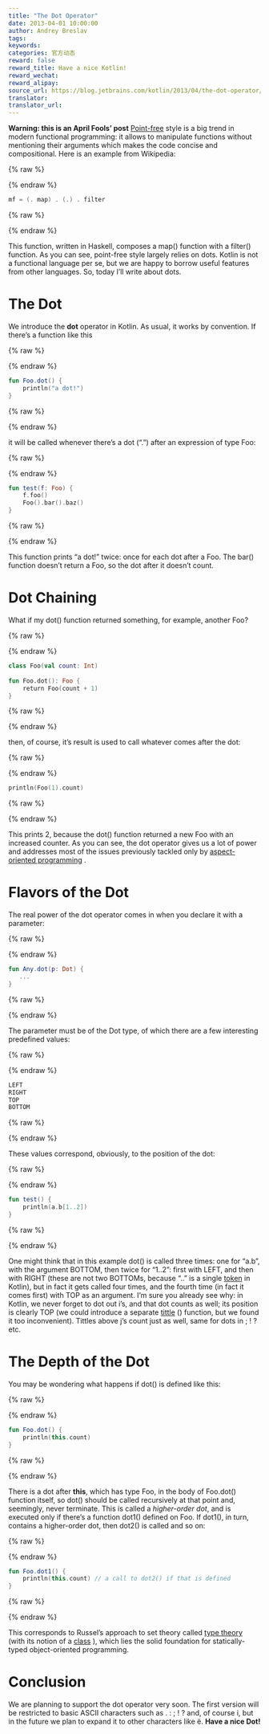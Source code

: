 ```yaml
---
title: "The Dot Operator"
date: 2013-04-01 10:00:00
author: Andrey Breslav
tags:
keywords:
categories: 官方动态
reward: false
reward_title: Have a nice Kotlin!
reward_wechat:
reward_alipay:
source_url: https://blog.jetbrains.com/kotlin/2013/04/the-dot-operator/
translator:
translator_url:
---
```


**Warning: this is an April Fools’ post** [Point-free](http://en.wikipedia.org/wiki/Point-free_programming) style is a big trend in modern functional programming: it allows to manipulate functions without mentioning their arguments which makes the code concise and compositional. Here is an example from Wikipedia:

{% raw %}
<p></p>
{% endraw %}

```kotlin
mf = (. map) . (.) . filter
```

{% raw %}
<p></p>
{% endraw %}

This function, written in Haskell, composes a map() function with a filter() function. As you can see, point-free style largely relies on dots.
Kotlin is not a functional language per se, but we are happy to borrow useful features from other languages. So, today I’ll write about dots.<span id="more-1007"></span>
# The Dot

We introduce the **dot** operator in Kotlin. As usual, it works by convention. If there’s a function like this

{% raw %}
<p></p>
{% endraw %}

```kotlin
fun Foo.dot() {
    println("a dot!")
}
```

{% raw %}
<p></p>
{% endraw %}

it will be called whenever there’s a dot (“.”) after an expression of type Foo:

{% raw %}
<p></p>
{% endraw %}

```kotlin
fun test(f: Foo) {
    f.foo()
    Foo().bar().baz()
}
```

{% raw %}
<p></p>
{% endraw %}

This function prints “a dot!” twice: once for each dot after a Foo. The bar() function doesn’t return a Foo, so the dot after it doesn’t count.
# Dot Chaining

What if my dot() function returned something, for example, another Foo?

{% raw %}
<p></p>
{% endraw %}

```kotlin
class Foo(val count: Int)
 
fun Foo.dot(): Foo {
    return Foo(count + 1)
}
```

{% raw %}
<p></p>
{% endraw %}

then, of course, it’s result is used to call whatever comes after the dot:

{% raw %}
<p></p>
{% endraw %}

```kotlin
println(Foo(1).count)
```

{% raw %}
<p></p>
{% endraw %}

This prints 2, because the dot() function returned a new Foo with an increased counter.
As you can see, the dot operator gives us a lot of power and addresses most of the issues previously tackled only by [aspect-oriented programming](http://en.wikipedia.org/wiki/Aspect-oriented_programming) .
# Flavors of the Dot

The real power of the dot operator comes in when you declare it with a parameter:

{% raw %}
<p></p>
{% endraw %}

```kotlin
fun Any.dot(p: Dot) {
   ...
}
```

{% raw %}
<p></p>
{% endraw %}

The parameter must be of the Dot type, of which there are a few interesting predefined values:

{% raw %}
<p></p>
{% endraw %}

```kotlin
LEFT
RIGHT
TOP
BOTTOM
```

{% raw %}
<p></p>
{% endraw %}

These values correspond, obviously, to the position of the dot:

{% raw %}
<p></p>
{% endraw %}

```kotlin
fun test() {
    println(a.b[1..2])
}
```

{% raw %}
<p></p>
{% endraw %}

One might think that in this example dot() is called three times: one for “a.b”, with the argument BOTTOM, then twice for “1..2”: first with LEFT, and then with RIGHT (these are not two BOTTOMs, because “..” is a single  [token](http://en.wikipedia.org/wiki/Token_(parser)#Token)  in Kotlin), but in fact it gets called four times, and the fourth time (in fact it comes first) with TOP as an argument.
I’m sure you already see why: in Kotlin, we never forget to dot out i’s, and that dot counts as well; its position is clearly TOP (we could introduce a separate [tittle](http://en.wikipedia.org/wiki/Tittle) () function, but we found it too inconvenient). Tittles above j’s count just as well, same for dots in ; ! ? etc.
# The Depth of the Dot

You may be wondering what happens if dot() is defined like this:

{% raw %}
<p></p>
{% endraw %}

```kotlin
fun Foo.dot() {
    println(this.count)
}
```

{% raw %}
<p></p>
{% endraw %}

There is a dot after **this**, which has type Foo, in the body of Foo.dot() function itself, so dot() should be called recursively at that point and, seemingly, never terminate. This is called a *higher-order dot*, and is executed only if there’s a function dot1() defined on Foo. If dot1(), in turn, contains a higher-order dot, then dot2() is called and so on:

{% raw %}
<p></p>
{% endraw %}

```kotlin
fun Foo.dot1() {
    println(this.count) // a call to dot2() if that is defined
}
```

{% raw %}
<p></p>
{% endraw %}

This corresponds to Russel’s approach to set theory called [type theory](http://en.wikipedia.org/wiki/Type_theory) (with its notion of a  [class](http://en.wikipedia.org/wiki/Class_(set_theory)) ), which lies the solid foundation for statically-typed object-oriented programming.
# Conclusion

We are planning to support the dot operator very soon. The first version will be restricted to basic ASCII characters such as . : ; ! ? and, of course i, but in the future we plan to expand it to other characters like ё.
**Have a nice Dot!**
